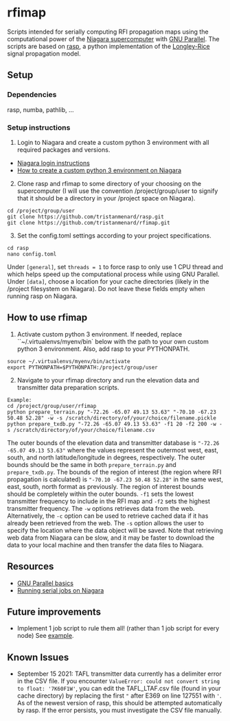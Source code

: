 # rfimap
Scripts intended for serially computing RFI propagation maps using the computational power of the [Niagara supercomputer](https://docs.scinet.utoronto.ca/index.php/Niagara_Quickstart) with [GNU Parallel](https://www.gnu.org/software/parallel/). The scripts are based on [rasp](https://github.com/tristanmenard/rasp), a python implementation of the [Longley-Rice](https://www.its.bldrdoc.gov/research-topics/radio-propagation-software/itm/itm.aspx) signal propagation model.

## Setup
### Dependencies
rasp, numba, pathlib, ...

### Setup instructions
1. Login to Niagara and create a custom python 3 environment with all required packages and versions.
  * [Niagara login instructions](https://docs.scinet.utoronto.ca/index.php/Niagara_Quickstart#Getting_started_on_Niagara)
  * [How to create a custom python 3 environment on Niagara](https://docs.scinet.utoronto.ca/index.php/Installing_your_own_Python_Modules#Using_Virtualenv_in_Regular_Python)
2. Clone rasp and rfimap to some directory of your choosing on the supercomputer (I will use the convention /project/group/user to signify that it should be a directory in your /project space on Niagara).
  ```
  cd /project/group/user
  git clone https://github.com/tristanmenard/rasp.git
  git clone https://github.com/tristanmenard/rfimap.git
  ```

3. Set the config.toml settings according to your project specifications.
  ```
  cd rasp
  nano config.toml
  ```
  Under `[general]`, set `threads = 1` to force rasp to only use 1 CPU thread and which helps speed up the computational process while using GNU Parallel. Under `[data]`, choose a location for your cache directories (likely in the /project filesystem on Niagara). Do not leave these fields empty when running rasp on Niagara.

## How to use rfimap
1. Activate custom python 3 environment. If needed, replace ``~/.virtualenvs/myenv/bin` below with the path to your own custom python 3 environment. Also, add rasp to your PYTHONPATH.
```
source ~/.virtualenvs/myenv/bin/activate
export PYTHONPATH=$PYTHONPATH:/project/group/user
```

2. Navigate to your rfimap directory and run the elevation data and transmitter data preparation scripts.
```
Example:
cd /project/group/user/rfimap
python prepare_terrain.py "-72.26 -65.07 49.13 53.63" "-70.10 -67.23 50.48 52.28" -w -s /scratch/directory/of/your/choice/filename.pickle
python prepare_txdb.py "-72.26 -65.07 49.13 53.63" -f1 20 -f2 200 -w -s /scratch/directory/of/your/choice/filename.csv
```
The outer bounds of the elevation data and transmitter database is `"-72.26 -65.07 49.13 53.63"` where the values represent the outermost west, east, south, and north latitude/longitude in degrees, respectively. The outer bounds should be the same in both `prepare_terrain.py` and `prepare_txdb.py`. The bounds of the region of interest (the region where RFI propagation is calculated) is `"-70.10 -67.23 50.48 52.28"` in the same west, east, south, north format as previously. The region of interest bounds should be completely within the outer bounds. `-f1` sets the lowest transmitter frequency to include in the RFI map and `-f2` sets the highest transmitter frequency. The `-w` options retrieves data from the web. Alternatively, the `-c` option can be used to retrieve cached data if it has already been retrieved from the web. The `-s` option allows the user to specify the location where the data object will be saved. Note that retrieving web data from Niagara can be slow, and it may be faster to download the data to your local machine and then transfer the data files to Niagara.

## Resources
* [GNU Parallel basics](https://docs.computecanada.ca/wiki/GNU_Parallel)
* [Running serial jobs on Niagara](https://docs.scinet.utoronto.ca/index.php/Running_Serial_Jobs_on_Niagara)

## Future improvements
* Implement 1 job script to rule them all! (rather than 1 job script for every node) See [example](https://docs.scinet.utoronto.ca/index.php/Running_Serial_Jobs_on_Niagara#Version_for_more_than_1_node_at_once).

## Known Issues
* September 15 2021: TAFL transmitter data currently has a delimiter error in the CSV file. If you encounter `ValueError: could not convert string to float: '7K60F1W'`, you can edit the TAFL_LTAF.csv file (found in your cache directory) by replacing the first `"` after E369 on line 127551 with `'`. As of the newest version of rasp, this should be attempted automatically by rasp. If the error persists, you must investigate the CSV file manually.
